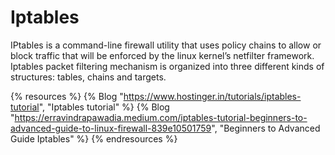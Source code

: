 # Iptables

IPtables is a command-line firewall utility that uses policy chains to allow or block traffic that will be enforced by the linux kernel’s netfilter framework. Iptables packet filtering mechanism is organized into three different kinds of structures: tables, chains and targets.

{% resources %}
  {% Blog "https://www.hostinger.in/tutorials/iptables-tutorial", "Iptables tutorial" %}
  {% Blog "https://erravindrapawadia.medium.com/iptables-tutorial-beginners-to-advanced-guide-to-linux-firewall-839e10501759", "Beginners to Advanced Guide Iptables" %}
{% endresources %}
